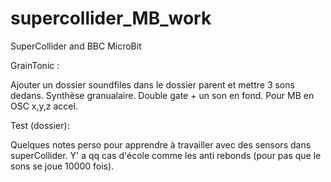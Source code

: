 # supercollider_MB_work
SuperCollider and BBC MicroBit

GrainTonic : 

Ajouter un dossier soundfiles dans le dossier parent et mettre 3 sons dedans.
Synthèse granualaire. Double gate + un son en fond. Pour MB en OSC x,y,z accel.


Test (dossier):

Quelques notes perso pour apprendre à travailler avec des sensors dans superCollider.
Y' a qq cas d'école comme les anti rebonds (pour pas que le sons se joue 10000 fois).
